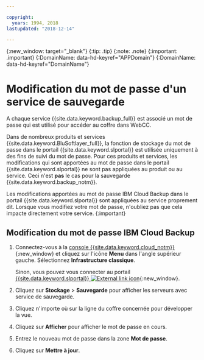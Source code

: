 ```yaml
---

copyright:
  years: 1994, 2018
lastupdated: "2018-12-14"

---
```

{:new_window: target="_blank"}
{:tip: .tip}
{:note: .note}
{:important: .important}
{:DomainName: data-hd-keyref="APPDomain"}
{:DomainName: data-hd-keyref="DomainName"}

# Modification du mot de passe d'un service de sauvegarde

A chaque service {{site.data.keyword.backup_full}} est associé un mot de passe qui est utilisé pour accéder au coffre dans WebCC.

Dans de nombreux produits et services {{site.data.keyword.BluSoftlayer_full}}, la fonction de stockage du mot de passe dans le portail {{site.data.keyword.slportal}} est utilisée uniquement à des fins de suivi du mot de passe. Pour ces produits et services, les modifications qui sont apportées au mot de passe dans le portail {{site.data.keyword.slportal}} ne sont pas appliquées au produit ou au service. Ceci n'est **pas** le cas pour la sauvegarde {{site.data.keyword.backup_notm}}.

Les modifications apportées au mot de passe IBM Cloud Backup dans le portail {{site.data.keyword.slportal}} sont appliquées au service proprement dit. Lorsque vous modifiez votre mot de passe, n'oubliez pas que cela impacte directement votre service.
{:important}

## Modification du mot de passe IBM Cloud Backup

1. Connectez-vous à la [console {{site.data.keyword.cloud_notm}}](https://{DomainName}/catalog/){:new_window} et cliquez sur l'icône **Menu** dans l'angle supérieur gauche. Sélectionnez **Infrastructure classique**.

   Sinon, vous pouvez vous connecter au portail [{{site.data.keyword.slportal}} ![External link icon](../../icons/launch-glyph.svg "External link icon")](https://control.softlayer.com/){:new_window}.
2. Cliquez sur **Stockage** > **Sauvegarde** pour afficher les serveurs avec service de sauvegarde.
3. Cliquez n'importe où sur la ligne du coffre concernée pour développer la vue.
4. Cliquez sur **Afficher** pour afficher le mot de passe en cours.
5. Entrez le nouveau mot de passe dans la zone **Mot de passe**.
6. Cliquez sur **Mettre à jour**.
